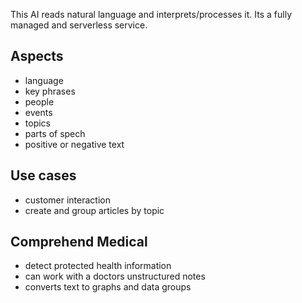 This AI reads natural language and interprets/processes it. Its a fully managed and serverless service.

## Aspects
- language
- key phrases
- people
- events
- topics
- parts of spech
- positive or negative text

## Use cases
- customer interaction
- create and group articles by topic 

## Comprehend Medical
- detect protected health information
- can work with a doctors unstructured notes
- converts text to graphs and data groups